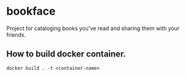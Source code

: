 # bookface

Project for cataloging books you've read and sharing them with your friends.


## How to build docker container.

`docker build . -t <container-name>`


